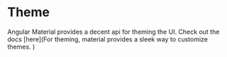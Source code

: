 # Theme

Angular Material provides a decent api for theming the UI. Check out the docs [here](For theming, material provides a sleek way to customize themes. 
)
